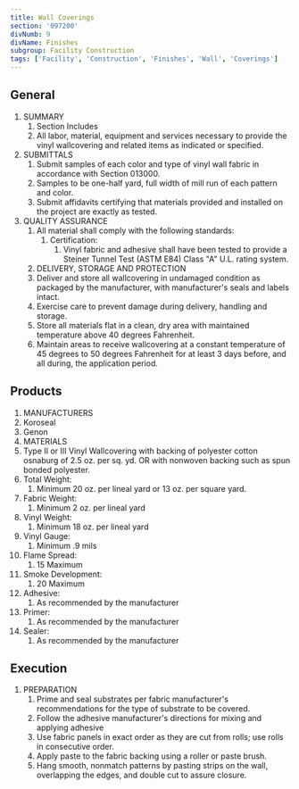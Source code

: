 ```yaml
---
title: Wall Coverings
section: '097200'
divNumb: 9
divName: Finishes
subgroup: Facility Construction
tags: ['Facility', 'Construction', 'Finishes', 'Wall', 'Coverings']
---
```



## General

1. SUMMARY
   1. Section Includes
   1. All labor, material, equipment and services necessary to provide the vinyl wallcovering and related items as indicated or specified.
1. SUBMITTALS
   1. Submit samples of each color and type of vinyl wall fabric in accordance with Section 013000.
   1. Samples to be one-half yard, full width of mill run of each pattern and color.
   1. Submit affidavits certifying that materials provided and installed on the project are exactly as tested.
1. QUALITY ASSURANCE
   1. All material shall comply with the following standards:
      1. Certification:
         1. Vinyl fabric and adhesive shall have been tested to provide a Steiner Tunnel Test (ASTM E84) Class "A" U.L. rating system.
   1. DELIVERY, STORAGE AND PROTECTION
   1. Deliver and store all wallcovering in undamaged condition as packaged by the manufacturer, with manufacturer's seals and labels intact.
   1. Exercise care to prevent damage during delivery, handling and storage.
   1. Store all materials flat in a clean, dry area with maintained temperature above 40 degrees Fahrenheit.
   1. Maintain areas to receive wallcovering at a constant temperature of 45 degrees to 50 degrees Fahrenheit for at least 3 days before, and all during, the application period.

## Products

   1. MANUFACTURERS
   1. Koroseal
   1. Genon
   1. MATERIALS
   1. Type II or III Vinyl Wallcovering with backing of polyester cotton osnaburg of 2.5 oz. per sq. yd. OR with nonwoven backing such as spun bonded polyester.
   1. Total Weight:
      1. Minimum 20 oz. per lineal yard or 13 oz. per square yard.
   1. Fabric Weight:
      1. Minimum 2 oz. per lineal yard
   1. Vinyl Weight:
      1. Minimum 18 oz. per lineal yard
   1. Vinyl Gauge:
      1. Minimum .9 mils
   1. Flame Spread:
      1. 15 Maximum
   1. Smoke Development:
      1. 20 Maximum
   1. Adhesive:
      1. As recommended by the manufacturer
   1. Primer:
      1. As recommended by the manufacturer
   1. Sealer:
      1. As recommended by the manufacturer

## Execution

1. PREPARATION
   1. Prime and seal substrates per fabric manufacturer's recommendations for the type of substrate to be covered.
   1. Follow the adhesive manufacturer's directions for mixing and applying adhesive
   1. Use fabric panels in exact order as they are cut from rolls; use rolls in consecutive order.
   1. Apply paste to the fabric backing using a roller or paste brush.
   1. Hang smooth, nonmatch patterns by pasting strips on the wall, overlapping the edges, and double cut to assure closure.


